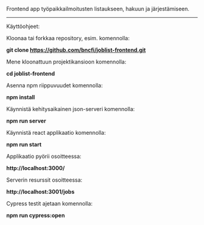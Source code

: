 Frontend app työpaikkailmoitusten listaukseen, hakuun ja järjestämiseen.

---

Käyttöohjeet:

Kloonaa tai forkkaa repository, esim. komennolla:

**git clone https://github.com/bncfi/joblist-frontend.git**

Mene kloonattuun projektikansioon komennolla:

**cd joblist-frontend**

Asenna npm riippuvuudet komennolla:

**npm install**

Käynnistä kehitysaikainen json-serveri komennolla:

**npm run server**

Käynnistä react applikaatio komennolla:

**npm run start**

Applikaatio pyörii osoitteessa:

**http://localhost:3000/**

Serverin resurssit osoitteessa:

**http://localhost:3001/jobs**

Cypress testit ajetaan komennolla:

**npm run cypress:open**
